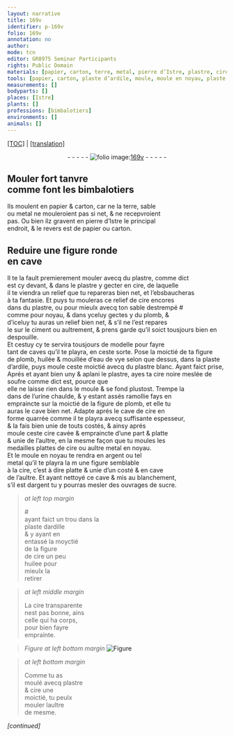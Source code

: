 ```yaml
---
layout: narrative
title: 169v
identifier: p-169v
folio: 169v
annotation: no
author:
mode: tcn
editor: GR8975 Seminar Participants
rights: Public Domain
materials: [papier, carton, terre, metal, pierre d’Istre, plastre, cire, plomb, ciment, huilée, eau de vye, ardile, plastre blanc, cire noire, soufre, urine chaulde, argent, sucre, ardille, huilee, cire transparente]
tools: [papier, carton, plaste d’ardile, moule, moule en noyau, plaste dardille]
measurements: []
bodyparts: []
places: [Istre]
plants: []
professions: [bimbalotiers]
environments: []
animals: []
---
```


 <p><a href="{{ site.baseurl }}/normalized/">[TOC]</a> | <a href="{{ site.baseurl }}/texts/p-169v_tl/" target="_blank">[translation]</a></p><div class="folio" align="center">- - - - - <a href="http://gallica.bnf.fr/ark:/12148/btv1b10500001g/f344.image" target="_blank"><img src="https://cu-mkp.github.io/2017-workshop-edition/assets/photo-icon.png" alt="folio image: " style="display:inline-block; margin-bottom:-3px;"/>169v</a> - - - - - </div>  
  

## Mouler fort tanvre<br/> co<span class="exp">mm</span>e font les <span class="pro">bimbalotiers</span>

 
Ils moulent en <span class="tl"><span class="m">papier</span></span> & <span class="tl"><span class="m">carton</span></span>, car ne la <span class="m">terre</span>, sable<br/> ou <span class="m">metal</span> ne mouleroient pas si net, & ne recepvroient<br/> pas. Ou bien ilz gravent en <span class="m">pierre d’<span class="pl">Istre</span></span> le principal<br/> endroit, & le revers est de <span class="m">papier</span> ou <span class="m">carton</span>.
 
 
  

## Reduire une figure ronde<br/> en cave

 
Il te la fault premierem<span class="exp">ent</span> mouler avecq du <span class="m">plastre</span>, co<span class="exp">mm</span>e dict<br/> est cy devant, & dans le <span class="m">plastre</span> y gecter en <span class="m">cire</span>, de laquelle<br/> il te viendra un relief que tu repareras bien net, et l’e<span class="del">b</span>sbaucheras<br/> à ta fantasie. Et puys tu mouleras ce relief de <span class="m">cire</span> encores<br/> dans du <span class="m">plastre</span>, ou pour mieulx avecq ton sable destrempé #<br/> comme pour noyau, & dans yceluy gectes y du <span class="m">plomb</span>, &<br/> d’iceluy tu auras un relief bien net, & s’il ne l’est repares<br/> le <span class="add">sur le <span class="m">ciment</span> ou aultrem<span class="x"><span class="exp">ent</span></span></span>, & prens garde qu’il soict tousjours bien en despouille.<br/> Et cestuy cy te servira tousjours de modelle pour fayre<br/> tant de caves qu’il te playra, en ceste sorte. Pose <span class="add">la moictié de</span> ta figure<br/> de <span class="m">plomb</span>, <span class="m">huilée</span> & mouillée d’<span class="m">eau de vye</span> selon que dessus, dans la <span class="tl">plaste<br/> d’<span class="m">ardile</span></span>, puys moule ceste moictié avecq du <span class="m">plastre blanc</span>. Ayant faict prise,<br/> <span class="del">Aprés</span> <span class="add">et ayant bien uny & aplani le <span class="m">plastre</span></span>, ayes ta <span class="m">cire noire</span> meslée de <span class="m">soufre</span> co<span class="exp">mm</span>e dict est, pource que<br/> elle ne laisse rien dans le <span class="tl">moule</span> & se fond plustost. Trempe la<br/> dans de l’<span class="m">urine chaulde</span>, & y estant assés ramollie fays en<br/> empraincte sur la moictié de la figure de <span class="m">plomb</span>, et <span class="del">elle</span> tu<br/> auras le cave bien net. Adapte aprés le cave de <span class="m">cire</span> en<br/> forme quarrée co<span class="exp">mm</span>e il te playra avecq suffisante espesseur,<br/> & la fais bien unie de touts costés, & <span class="del">ainsy</span> aprés<br/> moule ceste <span class="m">cire</span> cavée & empraincte d’une part & platte<br/> & unie de l’aultre, en la mesme façon que tu moules les<br/> medailles plattes de <span class="m">cire</span> ou <span class="del">aultre</span> <span class="m">metal</span> en noyau.<br/> Et le <span class="tl">moule en noyau</span> te rendra en <span class="m">argent</span> ou tel<br/> <span class="m">metal</span> qu’il te playra <span class="del">la m</span> une figure semblable<br/> à la <span class="m">cire</span>, c’est à dire platte & unie d’un costé & en cave<br/> de l’aultre. Et ayant nettoyé ce cave & mis au blanchem<span class="exp">ent</span>,<br/> s’il est d<span class="m">argent</span> tu y pourras mesler des ouvrages de <span class="m">sucre</span>.
 
> *at left top margin*
> 
> 
>  #<br/> ayant faict un trou dans la<br/> <span class="tl">plaste d<span class="m">ardille</span></span><br/> & y ayant <span class="del">en</span><br/> entassé la moyctié<br/> de la <span class="del"><span class="ill"></span></span><span class="add">f</span>igure<br/> de <span class="m">cire</span> un peu<br/> <span class="m">huilee</span> pour<br/> mieulx la<br/> retirer
 
> *at left middle margin*
> 
> 
>  La <span class="m">cire transparente</span><br/> nest pas bonne, ains<br/> celle qui ha corps,<br/> pour bien fayre<br/> emprainte.
 
> *Figure*
> *at left bottom margin*
> <a href="https://drive.google.com/open?id=0B9-oNrvWdlO5MGtBY2MyYTNKTUE" target="_blank"><img src="https://cu-mkp.github.io/GR8975-edition/assets/photo-icon.png" alt="Figure" style="display:inline-block; margin-bottom:-3px;"/></a>
 
> *at left bottom margin*
> 
> 
>  Comme tu as<br/> moulé avecq <span class="m">plastre</span><br/> & <span class="m">cire</span> une<br/> moictié, tu peulx<br/> mouler laultre<br/> de mesme. 
 
*[continued]*
 
 